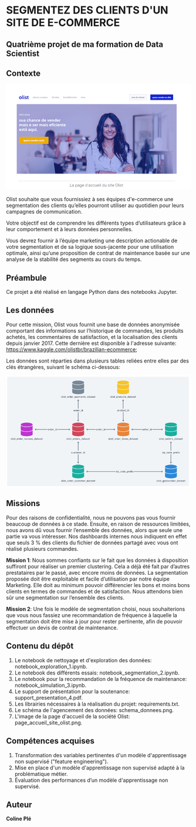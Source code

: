 # SEGMENTEZ DES CLIENTS D'UN SITE DE E-COMMERCE

## Quatrième projet de ma formation de Data Scientist

## Contexte

<p align="center">
  <img src="page_accueil_site_olist.png" alt="Texte alternatif">
</p>

Olist souhaite que vous fournissiez à ses équipes d'e-commerce une segmentation des clients qu’elles pourront utiliser au quotidien pour leurs campagnes de communication.

Votre objectif est de comprendre les différents types d’utilisateurs grâce à leur comportement et à leurs données personnelles.

Vous devrez fournir à l’équipe marketing une description actionable de votre segmentation et de sa logique sous-jacente pour une utilisation optimale, ainsi qu’une proposition de contrat de maintenance basée sur une analyse de la stabilité des segments au cours du temps.

## Préambule
Ce projet a été réalisé en langage Python dans des notebooks Jupyter.

## Les données
Pour cette mission, Olist vous fournit une base de données anonymisée comportant des informations sur l’historique de commandes, les produits achetés, les commentaires de satisfaction, et la localisation des clients depuis janvier 2017. Cette dernière est disponible à l'adresse suivante: https://www.kaggle.com/olistbr/brazilian-ecommerce;

Les données sont réparties dans plusieurs tables reliées entre elles par des clés étrangères, suivant le schéma ci-dessous:

<p align="center">
  <img src="schema_donnees.png" alt="Texte alternatif">
</p>

## Missions
Pour des raisons de confidentialité, nous ne pouvons pas vous fournir beaucoup de données à ce stade. Ensuite, en raison de ressources limitées, nous avons dû vous fournir l’ensemble des données, alors que seule une partie va vous intéresser. Nos dashboards internes nous indiquent en effet que seuls 3 % des clients du fichier de données partagé avec vous ont réalisé plusieurs commandes.

**Mission 1**: Nous sommes confiants sur le fait que les données à disposition suffiront pour réaliser un premier clustering. Cela a déjà été fait par d’autres prestataires par le passé, avec encore moins de données. La segmentation proposée doit être exploitable et facile d’utilisation par notre équipe Marketing. Elle doit au minimum pouvoir différencier les bons et moins bons clients en termes de commandes et de satisfaction. Nous attendons bien sûr une segmentation sur l’ensemble des clients.

**Mission 2**: Une fois le modèle de segmentation choisi, nous souhaiterions  que vous nous fassiez une recommandation de fréquence à laquelle la segmentation doit être mise à jour pour rester pertinente, afin de pouvoir effectuer un devis de contrat de maintenance.

## Contenu du dépôt
1. Le notebook de nettoyage et d'exploration des données: notebook_exploration_1.ipynb.
2. Le notebook des différents essais: notebook_segmentation_2.ipynb.
3. Le notebook pour la recommandation de la fréquence de maintenance: notebook_simulation_3.ipynb.
4. Le support de présentation pour la soutenance: support_presentation_4.pdf.
5. Les librairies nécessaires à la réalisation du projet: requirements.txt.
6. Le schéma de l'agencement des données: schema_donnees.png.
7. L'image de la page d'accueil de la société Olist: page_accueil_site_olist.png.

## Compétences acquises
1. Transformation des variables pertinentes d'un modèle d'apprentissage non supervisé ("feature engineering").
2. Mise en place d'un modèle d'apprentissage non supervisé adapté à la problématique métier.
3. Évaluation des performances d’un modèle d'apprentissage non supervisé.

## Auteur
**Coline Plé**
